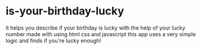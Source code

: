 # is-your-birthday-lucky
it helps you describe if your birthday is lucky with the help of your lucky number
made with using html css and javascript this app uses a very simple logic and finds if you're lucky enough!
